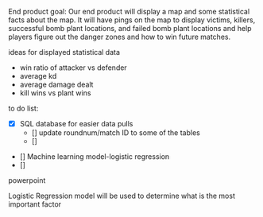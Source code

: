 End product goal: Our end product will display a map and some statistical facts about the map. It will have pings on the map to display victims, killers, successful  bomb plant locations, and failed bomb plant locations and help players figure out the danger zones and how to win future matches.

ideas for displayed statistical data
* win ratio of attacker vs defender
* average kd
* average damage dealt
* kill wins vs plant wins


to do list:
- [x] SQL database for easier data pulls
	- [] update roundnum/match ID to some of the tables
	- [] 
- [] Machine learning model-logistic regression
- []

powerpoint





Logistic Regression model will be used to determine what is the most important factor